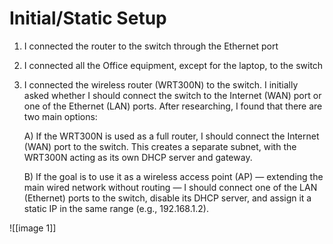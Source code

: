 # Initial/Static Setup

1. I connected the router to the switch through the Ethernet port

2. I connected all the Office equipment, except for the laptop, to the switch

3. I connected the wireless router (WRT300N) to the switch. I initially asked whether I should connect the switch to the Internet (WAN) port or one of the Ethernet (LAN) ports. After researching, I found that there are two main options:
    
   A) If the WRT300N is used as a full router, I should connect the Internet (WAN) port to the switch. This creates a separate subnet, with the WRT300N acting         as its own DHCP server and gateway.

   B) If the goal is to use it as a wireless access point (AP) — extending the main wired network without routing — I should connect one of the LAN (Ethernet)         ports to the switch, disable its DHCP server, and assign it a static IP in the same range (e.g., 192.168.1.2).

![[image 1]]
